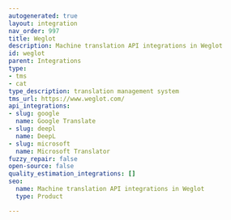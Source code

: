 ```yaml
---
autogenerated: true
layout: integration
nav_order: 997
title: Weglot
description: Machine translation API integrations in Weglot
id: weglot
parent: Integrations
type:
- tms
- cat
type_description: translation management system
tms_url: https://www.weglot.com/
api_integrations:
- slug: google
  name: Google Translate
- slug: deepl
  name: DeepL
- slug: microsoft
  name: Microsoft Translator
fuzzy_repair: false
open-source: false
quality_estimation_integrations: []
seo:
  name: Machine translation API integrations in Weglot
  type: Product

---
```


